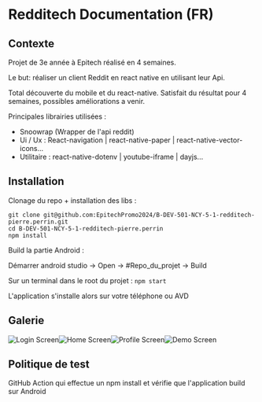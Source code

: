 # Redditech Documentation (FR)

## Contexte

Projet de 3e année à Epitech réalisé en 4 semaines.

Le but: réaliser un client Reddit en react native en utilisant leur Api.

Total découverte du mobile et du react-native.
Satisfait du résultat pour 4 semaines, possibles améliorations a venir.

Principales librairies utilisées :

- Snoowrap (Wrapper de l'api reddit)
- Ui / Ux : React-navigation | react-native-paper | react-native-vector-icons...
- Utilitaire : react-native-dotenv | youtube-iframe | dayjs...

## Installation

Clonage du repo + installation des libs :

```git clone git@github.com:EpitechPromo2024/B-DEV-501-NCY-5-1-redditech-pierre.perrin.git```<br>
```cd B-DEV-501-NCY-5-1-redditech-pierre.perrin```<br>
```npm install```

Build la partie Android :

Démarrer android studio -> Open -> #Repo_du_projet -> Build

Sur un terminal dans le root du projet : ```npm start```

L'application s'installe alors sur votre téléphone ou AVD

## Galerie

![Login Screen](Demo/Login.gif)![Home Screen](Demo/Home.gif)![Profile Screen](Demo/Profile.gif)![Demo Screen](Demo/Search.gif)

## Politique de test

GitHub Action qui effectue un npm install et vérifie que l'application build sur Android
